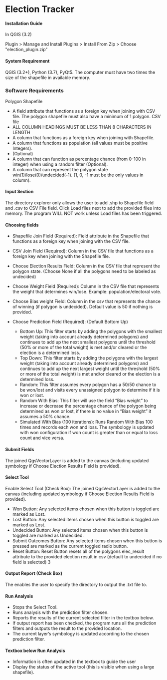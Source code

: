 # Election Tracker
#### Installation Guide

In QGIS (3.2)

Plugin > Manage and Install Plugins > Install From Zip > Choose "election_plugin.zip"

#### System Requirement
QGIS (3.2+), Python (3.7), PyQt5. The computer must have two times the size of the shapefile in available memory.

### Software Requirements
Polygon Shapefile

* A field attribute that functions as a foreign key when joining with CSV file. The polygon shapefile must also have a minimum of 1 polygon.
CSV file
* ALL COLUMN HEADINGS MUST BE LESS THAN 8 CHARACTERS IN LENGTH
* A column that functions as a foreign key when joining with Shapefile.
* A column that functions as population (all values must be positive Integers).
* (Optional)
* A column that can function as percentage chance (from 0-100 in integer) when using a random filter (Optional).
* A column that can represent the polygon state win(1)/lose(0)/undecided(-1). (1, 0, -1 must be the only values in column).

#### Input Section
The directory explorer only allows the user to add .shp to Shapefile field and .csv to CSV File field. Click Load files next to add the provided files into memory. The program WILL NOT work unless Load files has been triggered.

#### Choosing fields
* Shapefile Join Field (Required): Field attribute in the Shapefile that functions as a foreign key when joining with the CSV file.

* CSV Join Field (Required): Column in the CSV file that functions as a foreign key when joining with the Shapefile file.

* Choose Election Results Field: Column in the CSV file that represent the polygon state. (Choose None if all the polygons need to be labeled as undecided)

* Choose Weight Field (Required): Column in the CSV file that represents the weight that determines win/lose. Example: population/electoral vote.
* Choose Bias weight Field: Column in the csv that represents the chance of winning (if polygon is undecided). Default value is 50 if nothing is provided.
* Choose Prediction Field (Required): (Default Bottom Up)
  * Bottom Up: This filter starts by adding the polygons with the smallest weight (taking into account already determined polygons) and continues to add up the next smallest polygons until the threshold (50% or more of the total weight) is met and/or cleared or the election is a determined loss.
  * Top Down: This filter starts by adding the polygons with the largest weight (taking into account already determined polygons) and continues to add up the next largest weight until the threshold (50% or more of the total weight) is met and/or cleared or the election is a determined loss.
  * Random: This filter assumes every polygon has a 50/50 chance to be won/lost and visits every unassigned polygon to determine if it is won or lost.
  * Random With Bias: This filter will use the field “Bias weight” to increase or decrease the percentage chance of the polygon being determined as won or lost, if there is no value in “Bias weight” it assumes a 50% chance.
  * Simulated With Bias (100 iterations): Runs Random With Bias 100 times and records each won and loss. The symbology is updated with won configuration if won count is greater than or equal to loss count and vice versa.
  
#### Submit Fields

The joined QgsVectorLayer is added to the canvas (including updated symbology if Choose Election Results Field is provided).

#### Select Tool
Enable Select Tool (Check Box): The joined QgsVectorLayer is added to the canvas (including updated symbology if Choose Election Results Field is provided).
* Won Button: Any selected items chosen when this button is toggled are marked as Lost.
* Lost Button: Any selected items chosen when this button is toggled are marked as Lost.
* Undecided Button: Any selected items chosen when this button is toggled are marked as Undecided.
* Submit Outcomes Button: Any selected items chosen when this button is pressed are marked as the current toggled radio button.
* Reset Button: Reset Button resets all of the polygons elec_result attribute to the provided election result in csv (default to undecided if no field is selected)
3

#### Output Report (Check Box)

The enables the user to specify the directory to output the .txt file to.

#### Run Analysis
* Stops the Select Tool.
* Runs analysis with the prediction filter chosen.
* Reports the results of the current selected filter in the textbox below.
* If output report has been checked, the program runs all the prediction filters and outputs the result to the provided location.
* The current layer’s symbology is updated according to the chosen prediction filter.

#### Textbox below Run Analysis
* Information is often updated in the textbox to guide the user
* Display the status of the active tool (this is visible when using a large shapefile).
